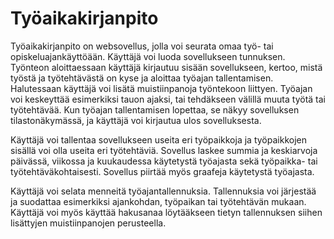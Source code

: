 # Työaikakirjanpito

Työaikakirjanpito on websovellus, jolla voi seurata omaa työ- tai opiskeluajankäyttöään. Käyttäjä voi luoda sovellukseen tunnuksen. Työnteon aloittaessaan käyttäjä kirjautuu sisään sovellukseen, kertoo, mistä työstä ja työtehtävästä on kyse ja aloittaa työajan tallentamisen. Halutessaan käyttäjä voi lisätä muistiinpanoja työntekoon liittyen. Työajan voi keskeyttää esimerkiksi tauon ajaksi, tai tehdäkseen välillä muuta työtä tai työtehtävää. Kun työajan tallentamisen lopettaa, se näkyy sovelluksen tilastonäkymässä, ja käyttäjä voi kirjautua ulos sovelluksesta.

Käyttäjä voi tallentaa sovellukseen useita eri työpaikkoja ja työpaikkojen sisällä voi olla useita eri työtehtäviä. Sovellus laskee summia ja keskiarvoja päivässä, viikossa ja kuukaudessa käytetystä työajasta sekä työpaikka- tai työtehtäväkohtaisesti. Sovellus piirtää myös graafeja käytetystä työajasta.

Käyttäjä voi selata menneitä työajantallennuksia. Tallennuksia voi järjestää ja suodattaa esimerkiksi ajankohdan, työpaikan tai työtehtävän mukaan. Käyttäjä voi myös käyttää hakusanaa löytääkseen tietyn tallennuksen siihen lisättyjen muistiinpanojen perusteella.
